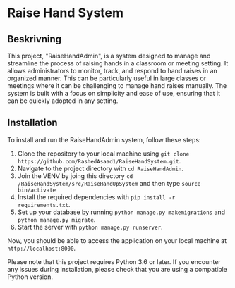 # Raise Hand System

## Beskrivning

This project, "RaiseHandAdmin", is a system designed to manage and streamline the process of raising hands in a classroom or meeting setting. It allows administrators to monitor, track, and respond to hand raises in an organized manner. This can be particularly useful in large classes or meetings where it can be challenging to manage hand raises manually. The system is built with a focus on simplicity and ease of use, ensuring that it can be quickly adopted in any setting.

## Installation

To install and run the RaiseHandAdmin system, follow these steps:

1. Clone the repository to your local machine using `git clone https://github.com/RashedAsaad1/RaiseHandSystem.git`.
2. Navigate to the project directory with `cd RaiseHandAdmin`.
3. Join the VENV by joing this directory `cd /RaiseHandSystem/src/RaiseHandUpSystem` and then type `source bin/activate`
4. Install the required dependencies with `pip install -r requirements.txt`.
5. Set up your database by running `python manage.py makemigrations` and `python manage.py migrate`.
6. Start the server with `python manage.py runserver`.

Now, you should be able to access the application on your local machine at `http://localhost:8000`.

Please note that this project requires Python 3.6 or later. If you encounter any issues during installation, please check that you are using a compatible Python version.